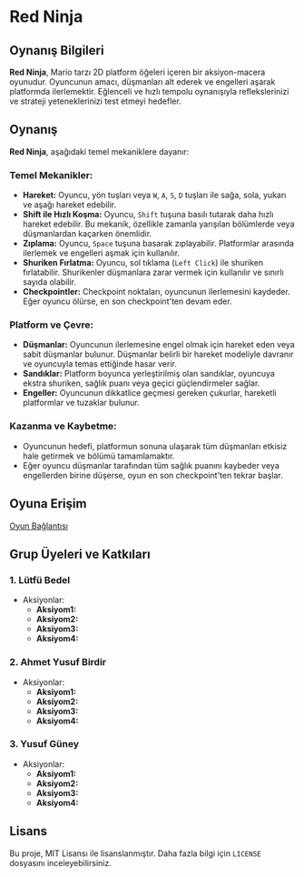 # Red Ninja

## Oynanış Bilgileri 
**Red Ninja**, Mario tarzı 2D platform öğeleri içeren bir aksiyon-macera oyunudur. Oyuncunun amacı, düşmanları alt ederek ve engelleri aşarak platformda ilerlemektir. Eğlenceli ve hızlı tempolu oynanışıyla reflekslerinizi ve strateji yeteneklerinizi test etmeyi hedefler.  

## Oynanış  
**Red Ninja**, aşağıdaki temel mekaniklere dayanır:  

### Temel Mekanikler:  
- **Hareket:** Oyuncu, yön tuşları veya `W`, `A`, `S`, `D` tuşları ile sağa, sola, yukarı ve aşağı hareket edebilir.  
- **Shift ile Hızlı Koşma:** Oyuncu, `Shift` tuşuna basılı tutarak daha hızlı hareket edebilir. Bu mekanik, özellikle zamanla yarışılan bölümlerde veya düşmanlardan kaçarken önemlidir.  
- **Zıplama:** Oyuncu, `Space` tuşuna basarak zıplayabilir. Platformlar arasında ilerlemek ve engelleri aşmak için kullanılır.  
- **Shuriken Fırlatma:** Oyuncu, sol tıklama (`Left Click`) ile shuriken fırlatabilir. Shurikenler düşmanlara zarar vermek için kullanılır ve sınırlı sayıda olabilir.  
- **Checkpointler:** Checkpoint noktaları, oyuncunun ilerlemesini kaydeder. Eğer oyuncu ölürse, en son checkpoint'ten devam eder.  
 
### Platform ve Çevre:  
- **Düşmanlar:** Oyuncunun ilerlemesine engel olmak için hareket eden veya sabit düşmanlar bulunur. Düşmanlar belirli bir hareket modeliyle davranır ve oyuncuyla temas ettiğinde hasar verir.  
- **Sandıklar:** Platform boyunca yerleştirilmiş olan sandıklar, oyuncuya ekstra shuriken, sağlık puanı veya geçici güçlendirmeler sağlar.  
- **Engeller:** Oyuncunun dikkatlice geçmesi gereken çukurlar, hareketli platformlar ve tuzaklar bulunur.  

### Kazanma ve Kaybetme:  
- Oyuncunun hedefi, platformun sonuna ulaşarak tüm düşmanları etkisiz hale getirmek ve bölümü tamamlamaktır.  
- Eğer oyuncu düşmanlar tarafından tüm sağlık puanını kaybeder veya engellerden birine düşerse, oyun en son checkpoint'ten tekrar başlar.  

## Oyuna Erişim  
[Oyun Bağlantısı](#)  

## Grup Üyeleri ve Katkıları  

### 1. **Lütfü Bedel**  
- Aksiyonlar:  
  - **Aksiyom1:** 
  - **Aksiyom2:**
  - **Aksiyom3:** 
  - **Aksiyom4:** 

### 2. **Ahmet Yusuf Birdir**  
- Aksiyonlar:  
  - **Aksiyom1:** 
  - **Aksiyom2:**
  - **Aksiyom3:** 
  - **Aksiyom4:** 


### 3. **Yusuf Güney**  
- Aksiyonlar:  
  - **Aksiyom1:** 
  - **Aksiyom2:**
  - **Aksiyom3:** 
  - **Aksiyom4:** 

## Lisans  
Bu proje, MIT Lisansı ile lisanslanmıştır. Daha fazla bilgi için `LICENSE` dosyasını inceleyebilirsiniz.
